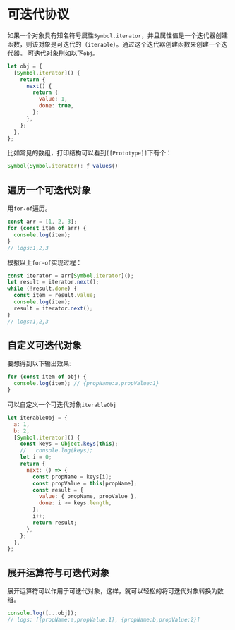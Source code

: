 <!--
 * @Author: luoxi
 * @LastEditTime: 2022-03-10 23:07:48
 * @LastEditors: your name
 * @Description: 
-->
# 可迭代协议

如果一个对象具有知名符号属性`Symbol.iterator`，并且属性值是一个迭代器创建函数，则该对象是可迭代的（`iterable`）。通过这个迭代器创建函数来创建一个迭代器。
可迭代对象刑如以下`obj`。

```js
let obj = {
  [Symbol.iterator]() {
    return {
      next() {
        return {
          value: 1,
          done: true,
        };
      },
    };
  },
};
```

比如常见的数组，打印结构可以看到`[[Prototype]]`下有个：

```js
Symbol(Symbol.iterator): ƒ values()
```

## 遍历一个可迭代对象

用`for-of`遍历。

```js
const arr = [1, 2, 3];
for (const item of arr) {
  console.log(item);
}
// logs:1,2,3
```

模拟以上`for-of`实现过程：

```js
const iterator = arr[Symbol.iterator]();
let result = iterator.next();
while (!result.done) {
  const item = result.value;
  console.log(item);
  result = iterator.next();
}
// logs:1,2,3
```

## 自定义可迭代对象

要想得到以下输出效果:

```js
for (const item of obj) {
  console.log(item); // {propName:a,propValue:1}
}
```

可以自定义一个可迭代对象`iterableObj`

```js
let iterableObj = {
  a: 1,
  b: 2,
  [Symbol.iterator]() {
    const keys = Object.keys(this);
    //   console.log(keys);
    let i = 0;
    return {
      next: () => {
        const propName = keys[i];
        const propValue = this[propName];
        const result = {
          value: { propName, propValue },
          done: i >= keys.length,
        };
        i++;
        return result;
      },
    };
  },
};
```

## 展开运算符与可迭代对象

展开运算符可以作用于可迭代对象，这样，就可以轻松的将可迭代对象转换为数组。

```js
console.log([...obj]);
// logs: [{propName:a,propValue:1}, {propName:b,propValue:2}]
```
